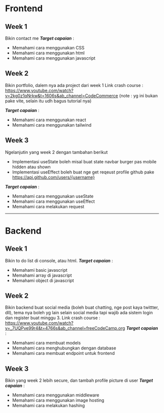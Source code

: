 # Frontend

## Week 1

Bikin contact me
**_Target capaian_** :

- Memahami cara menggunakan CSS
- Memahami cara menggunakan html
- Memahami cara menggunakan javascript

## Week 2

Bikin portfolio, dalem nya ada project dari week 1
Link crash course : https://www.youtube.com/watch?v=2kg0z1qNrkw&t=1606s&ab_channel=CodeCommerce (note : yg ini bukan pake vite, selain itu udh bagus tutorial nya)

**_Target capaian_** :

- Memahami cara menggunakan react
- Memahami cara menggunakan tailwind

## Week 3

Ngelanjutin yang week 2 dengan tambahan berikut

- Implementasi useState boleh misal buat state navbar burger pas mobile hidden atau shown
- Implementasi useEffect boleh buat nge get reqeust profile github pake https://api.github.com/users/{username}

**_Target capaian_** :

- Memahami cara menggunakan useState
- Memahami cara menggunakan useEffect
- Memahami cara melakukan request

---

# Backend

## Week 1

Bikin to do list di console, atau html.
**_Target capaian_** :

- Memahami basic javascript
- Memahami array di javascript
- Memahami object di javascript

## Week 2

Bikin backend buat social media (boleh buat chatting, nge post kaya twittter, dll), tema nya boleh yg lain selain social media tapi wajib ada sistem login dan register buat minggu 3.
Link crash course : https://www.youtube.com/watch?v=_7UQPve99r4&t=4766s&ab_channel=freeCodeCamp.org
**_Target capaian_** :

- Memahami cara membuat models
- Memahami cara menghubungkan dengan database
- Memahami cara membuat endpoint untuk frontend

## Week 3

Bikin yang week 2 lebih secure, dan tambah profile picture di user
**_Target capaian_** :

- Memahami cara menggunakan middleware
- Memahami cara menggunakan image hosting
- Memahami cara melakukan hashing
